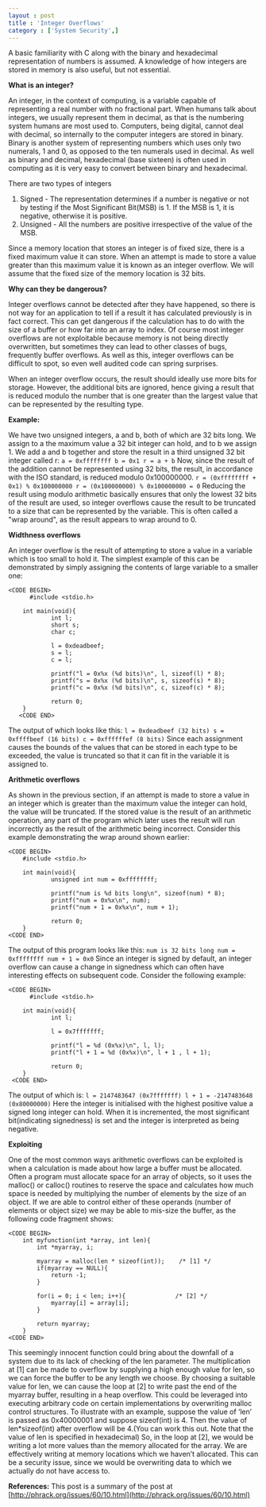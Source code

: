 ```yaml
---
layout : post
title : 'Integer Overflows'
category : ['System Security',]
---
```


A basic familiarity with C along with the binary and hexadecimal representation of numbers is assumed.  A knowledge of how integers are stored in memory is also useful, but not essential.

**What is an integer?**

An integer, in the context of computing, is a variable capable of representing a real number with no fractional part. When humans talk about integers, we usually represent them in decimal, as that is the numbering system humans are most used to.  Computers, being digital, cannot
deal with decimal, so internally to the computer integers are stored in binary.  Binary is another system of representing numbers which uses only two numerals, 1 and 0, as opposed to the ten numerals used in decimal.  As well as binary and decimal, hexadecimal (base sixteen) is often used in computing as it is very easy to convert between binary and hexadecimal.

There are two types of integers
1. Signed - The representation determines if a number is negative or not by testing if the Most Significant Bit(MSB) is 1. If the MSB is 1, it is negative, otherwise it is positive.
2. Unsigned - All the numbers are positive irrespective of the value of the MSB.

Since a memory location that stores an integer is of fixed size, there is a fixed maximum value it can store.  When an attempt is made to store a value greater than this maximum value it is known as an integer overflow. We will assume that the fixed size of the memory location is 32 bits.

**Why can they be dangerous?**

Integer overflows cannot be detected after they have happened, so there is not way for an application to tell if a result it has calculated previously is in fact correct.  This can get dangerous if the calculation has to do with the size of a buffer or how far into an array to index.  Of course
most integer overflows are not exploitable because memory is not being directly overwritten, but sometimes they can lead to other classes of bugs, frequently buffer overflows.  As well as this, integer overflows can be difficult to spot, so even well audited code can spring surprises.

When an integer overflow occurs, the result should ideally use more bits for storage. However, the additional bits are ignored, hence giving a result that is reduced modulo the number that is one greater than the largest value that can be represented by the resulting type.

**Example:**

We have two unsigned integers, a and b, both of which are 32 bits long.  We assign to a the maximum value a 32 bit integer can hold, and to b we assign 1.  We add a and b together and store the result in a third unsigned 32 bit integer called r:
	```
    a = 0xffffffff
    b = 0x1
    r = a + b
    ```
Now, since the result of the addition cannot be represented using 32 bits, the result, in accordance with the ISO standard, is reduced modulo 0x100000000.
	```
    r = (0xffffffff + 0x1) % 0x100000000
    r = (0x100000000) % 0x100000000 = 0
    ```
Reducing the result using modulo arithmetic basically ensures that only the lowest 32 bits of the result are used, so integer overflows cause the result to be truncated to a size that can be represented by the variable. This is often called a "wrap around", as the result appears to wrap around to 0.

**Widthness overflows**

An integer overflow is the result of attempting to store a value in a variable which is too small to hold it.  The simplest example of this can be demonstrated by simply assigning the contents of large variable to a smaller one:

```
<CODE BEGIN>
      #include <stdio.h>

    int main(void){
            int l;
            short s;
            char c;

            l = 0xdeadbeef;
            s = l;
            c = l;

            printf("l = 0x%x (%d bits)\n", l, sizeof(l) * 8);
            printf("s = 0x%x (%d bits)\n", s, sizeof(s) * 8);
            printf("c = 0x%x (%d bits)\n", c, sizeof(c) * 8);

            return 0;
    }
   <CODE END>
```
The output of which looks like this:
	```
    l = 0xdeadbeef (32 bits)
    s = 0xffffbeef (16 bits)
    c = 0xffffffef (8 bits)
    ```
Since each assignment causes the bounds of the values that can be stored in each type to be exceeded, the value is truncated so that it can fit in the variable it is assigned to.

**Arithmetic overflows**

As shown in the previous section, if an attempt is made to store a value in an integer which is greater than the maximum value the integer can hold, the value will be truncated.  If the stored value is the result of an arithmetic operation, any part of the program which later uses the result
will run incorrectly as the result of the arithmetic being incorrect.
Consider this example demonstrating the wrap around shown earlier:

```
<CODE BEGIN>
    #include <stdio.h>

    int main(void){
            unsigned int num = 0xffffffff;

            printf("num is %d bits long\n", sizeof(num) * 8);
            printf("num = 0x%x\n", num);
            printf("num + 1 = 0x%x\n", num + 1);

            return 0;
    }
<CODE END>
```
The output of this program looks like this:
	```
    num is 32 bits long
    num = 0xffffffff
    num + 1 = 0x0
    ```
Since an integer is signed by default, an integer overflow can cause a change in signedness which can often have interesting effects on subsequent code.  Consider the following example:
```
<CODE BEGIN>
      #include <stdio.h>

    int main(void){
            int l;

            l = 0x7fffffff;

            printf("l = %d (0x%x)\n", l, l);
            printf("l + 1 = %d (0x%x)\n", l + 1 , l + 1);

            return 0;
    }
 <CODE END>
```
The output of which is:
	```
    l = 2147483647 (0x7fffffff)
    l + 1 = -2147483648 (0x80000000)
    ```
Here the integer is initialised with the highest positive value a signed long integer can hold.  When it is incremented, the most significant bit(indicating signedness) is set and the integer is interpreted as being negative.

**Exploiting**

One of the most common ways arithmetic overflows can be exploited is when a calculation is made about how large a buffer must be allocated.  Often a program must allocate space for an array of objects, so it uses the malloc() or calloc() routines to reserve the space and calculates how much space is needed by multiplying the number of elements by the size of an object.  If we are able to control either of these operands (number of elements or object size) we may be able to mis-size the buffer, as the following code fragment shows:

```
<CODE BEGIN>
    int myfunction(int *array, int len){
        int *myarray, i;

        myarray = malloc(len * sizeof(int));    /* [1] */
        if(myarray == NULL){
            return -1;
        }

        for(i = 0; i < len; i++){              /* [2] */
            myarray[i] = array[i];
        }

        return myarray;
    }
<CODE END>
```

This seemingly innocent function could bring about the downfall of a system due to its lack of checking of the len parameter.  The multiplication at [1] can be made to overflow by supplying a high enough value for len, so we can force the buffer to be any length we choose.  By choosing a suitable value for len, we can cause the loop at [2] to write past the end of the myarray buffer, resulting in a heap overflow.  This could be leveraged into executing arbitrary code on certain implementations by overwriting malloc control structures.
To illustrate with an example, suppose the value of ‘len’ is passed as 0x40000001 and suppose sizeof(int) is 4. Then the value of len*sizeof(int) after overflow will be 4.(You can work this out. Note that the value of len is specified in hexadecimal) So, in the loop at [2], we would be writing a lot more values than the memory allocated for the array. We are effectively writing at memory locations which we haven’t allocated. This can be a security issue, since we would be overwriting data to which we actually do not have access to.

**References:**
This post is a summary of the post at [http://phrack.org/issues/60/10.html](http://phrack.org/issues/60/10.html) 












